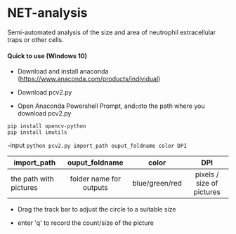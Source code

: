 # NET-analysis

Semi-automated analysis of the size and area of neutrophil extracellular traps or other cells.





#### Quick to use (Windows 10)

- Download and install anaconda (https://www.anaconda.com/products/individual)

- Download pcv2.py 

- Open Anaconda Powershell Prompt, and```cd```to the path where you download pcv2.py

``` 
pip install opencv-python 
pip install imutils
```

-input ``` python pcv2.py import_path ouput_foldname color DPI ```

 | import_path      | ouput_foldname     | color     | DPI     |
| ---------- | :-----------:  | :-----------: | :-----------: |
| the path with pictures     | folder name for outputs     | blue/green/red    | pixels / size of pictures   |

- Drag the track bar to adjust the circle to a suitable size

- enter 'q' to record the count/size of the picture

